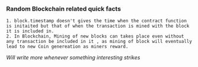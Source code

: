 ### Random Blockchain related quick facts

```
1. block.timestamp doesn't gives the time when the contract function is initaited but that of when the transaction is mined with the block it is included in. 
2. In Blockchain, Mining of new blocks can takes place even without any transaction be included in it , as mining of block will eventually lead to new Coin genereation as miners reward.
```
*Will write more whenever something interesting strikes*

